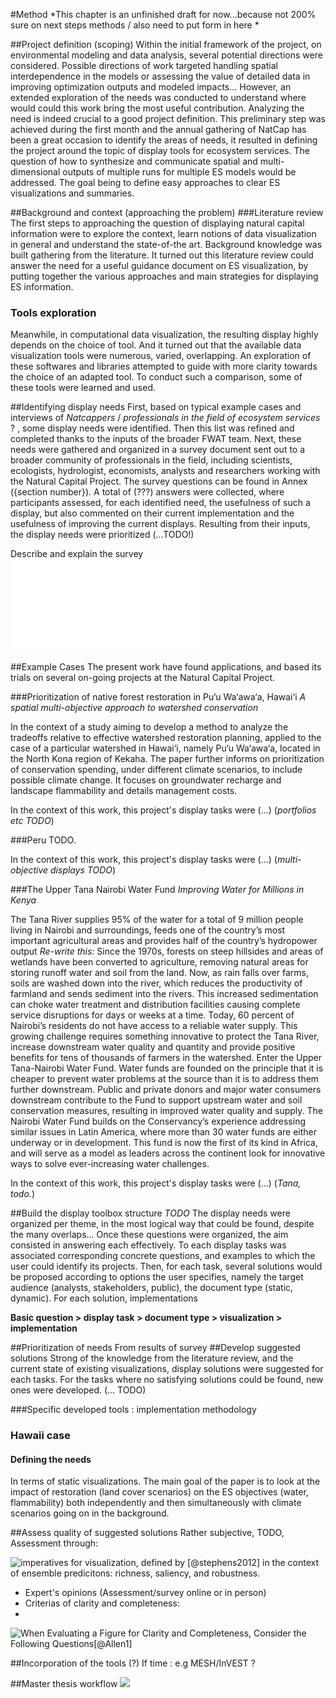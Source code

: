 #Method
*This chapter is an unfinished draft for now...because not 200% sure on next steps methods / also need to put form in here *
##Project definition (scoping)
Within the initial framework of the project, on environmental modeling and data analysis, several potential directions were considered. Possible directions of work targeted handling spatial interdependence in the models or assessing the value of detailed data in improving optimization outputs and modeled impacts... However, an extended exploration of the needs was conducted to understand where would could this work bring the most useful contribution. Analyzing the need is indeed crucial to a good project definition. This preliminary step was achieved during the first month and the annual gathering of NatCap has been a great occasion to identify the areas of needs, it resulted in defining the project around the topic of display tools for ecosystem services. The question of how to synthesize and communicate spatial and multi-dimensional outputs of multiple runs for multiple ES models would be addressed. The goal being to define easy approaches to clear ES visualizations and summaries.
##Background and context (approaching the problem)
###Literature review
The first steps to approaching the question of displaying natural capital information were to explore the context, learn notions of data visualization in general and understand the state-of-the art. Background knowledge was built gathering from the literature. It turned out this literature review could answer the need for a useful guidance document on ES visualization, by putting together the various approaches and main strategies for displaying ES information. 

### Tools exploration
Meanwhile, in computational data visualization, the resulting display highly depends on the choice of tool. And it turned out that the available data visualization tools were numerous, varied, overlapping. An exploration of these softwares and libraries attempted to guide with more clarity towards the choice of an adapted tool. To conduct such a comparison, some of these tools were learned and used.

##Identifying display needs
First, based on typical example cases and interviews of *Natcappers* / *professionals in the field of ecosystem services* ? , some display needs were identified. Then this list was refined and completed thanks to the inputs of the broader FWAT team. Next, these needs were gathered and organized in a survey document sent out to a broader community of professionals in the field, including scientists, ecologists, hydrologist, economists, analysts and researchers working with the Natural Capital Project. The survey questions can be found in Annex ({section number}). A total of (???) answers were collected, where participants assessed, for each identified need, the usefulness of such a display, but also commented on their current implementation and the usefulness of improving the current displays. Resulting from their inputs, the display needs were prioritized (...TODO!)

Describe and explain the survey
![Gathering NatCappers' visualizations needs and tools survey sample empty page -- *Survey here or in Annex ?*](../images/survey.pdf)

##Example Cases
The present work have found applications, and based its trials on several on-going projects at the Natural Capital Project. 

###Prioritization of native forest restoration in Pu‘u Wa‘awa‘a, Hawai‘i
*A spatial multi-objective approach to watershed conservation*

In the context of a study aiming to develop a method to analyze the tradeoffs relative to effective watershed restoration planning, applied to the case of a particular watershed in Hawai‘i, namely Pu‘u Wa‘awa‘a, located in the North Kona region of Kekaha. The paper further informs on prioritization of conservation spending, under different climate scenarios, to include possible climate change. It focuses on groundwater recharge and landscape flammability and details management costs. 
 
In the context of this work, this project's display tasks were (...) (*portfolios etc TODO*)

###Peru
TODO. 

In the context of this work, this project's display tasks were (...) (*multi-objective displays TODO*)

###The Upper Tana Nairobi Water Fund*Improving Water for Millions in Kenya*The Tana River supplies 95% of the water for a total of 9 million people living in Nairobi and surroundings, feeds one of the country’s most important agricultural areas and provides half of the country’s hydropower output
*Re-write this:* Since the 1970s, forests on steep hillsides and areas of wetlands have been converted to agriculture, removing natural areas for storing runoff water and soil from the land. Now, as rain falls over farms, soils are washed down into the river, which reduces the productivity of farmland and sends sediment into the rivers. This increased sedimentation can choke water treatment and distribution facilities causing complete service disruptions for days or weeks at a time. Today, 60 percent of Nairobi’s residents do not have access to a reliable water supply.This growing challenge requires something innovative to protect the Tana River, increase downstream water quality and quantity and provide positive benefits for tens of thousands of farmers in the watershed. Enter the Upper Tana-Nairobi Water Fund. Water funds are founded on the principle that it is cheaper to prevent water problems at the source than it is to address them further downstream. Public and private donors and major water consumers downstream contribute to the Fund to support upstream water and soil conservation measures, resulting in improved water quality and supply.The Nairobi Water Fund builds on the Conservancy’s experience addressing similar issues in Latin America, where more than 30 water funds are either underway or in development. This fund is now the first of its kind in Africa, and will serve as a model as leaders across the continent look for innovative ways to solve ever-increasing water challenges.


In the context of this work, this project's display tasks were (...) (*Tana, todo.*)
##Build the display toolbox structure
*TODO*
The display needs were organized per theme, in the most logical way that could be found, despite the many overlaps...
Once these questions were organized, the aim consisted in answering each effectively.
To each display tasks was associated  corresponding concrete questions, and examples to which the user could identify its projects. Then, for each task, several solutions would be proposed according to options the user specifies, namely the target audience (analysts, stakeholders, public), the document type (static, dynamic). For each solution, implementations

**Basic question > display task > document type > visualization > implementation**##Prioritization of needs
From results of survey##Develop suggested solutions
Strong of the knowledge from the literature review, and the current state of existing visualizations, display solutions were suggested for each tasks. For the tasks where no satisfying solutions could be found, new ones were developed. (... TODO)

###Specific developed tools : implementation methodology
### Hawaii case
#### Defining the needs
In terms of static visualizations. The main goal of the paper  is to look at the impact of restoration (land cover scenarios) on the ES objectives (water, flammability) both independently and then simultaneously with climate scenarios going on in the background.
 
##Assess quality of suggested solutions 
Rather subjective, 
TODO, Assessment through:

![imperatives for visualization, defined by [@stephens2012] in the context of ensemble predicitons:  richness, saliency, and robustness.](../images/criterias.png)


* Expert's opinions (Assessment/survey online or in person)
* Criterias of clarity and completeness:
*
![When Evaluating a Figure for Clarity and Completeness, Consider the Following Questions[@Allen1]](../images/assess_table.png)
##Incorporation of the tools (?)
If time : e.g MESH/InVEST ?

##Master thesis workflow 
![](../images/workflow.png)